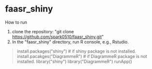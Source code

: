 # faasr_shiny

How to run
1. clone the repository: "git clone https://github.com/spark0510/faasr_shiny.git"
2. In the "faasr_shiny" directory, run R console, e.g., Rstudio.
  > install.packages("shiny")     # if shiny package is not installed.
  > install.pacakges("DiagrammeR") # if DiagrammeR package is not installed.
  > library("shiny")
  > library("DiagrammeR")
  > runApp()
